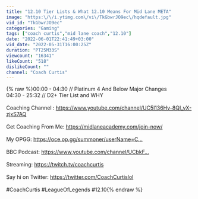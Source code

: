 ```yaml
---
title: "12.10 Tier Lists & What 12.10 Means For Mid Lane META"
image: "https:\/\/i.ytimg.com\/vi\/TkGbwrJO9ec\/hqdefault.jpg"
vid_id: "TkGbwrJO9ec"
categories: "Gaming"
tags: ["coach curtis","mid lane coach","12.10"]
date: "2022-06-01T22:41:49+03:00"
vid_date: "2022-05-31T16:00:25Z"
duration: "PT25M33S"
viewcount: "16341"
likeCount: "518"
dislikeCount: ""
channel: "Coach Curtis"
---
```

{% raw %}00:00 - 04:30 // Platinum 4 And Below Major Changes<br />04:30 - 25:32 // D2+ Tier List and WHY<br /><br />Coaching Channel : <a rel="nofollow" target="blank" href="https://www.youtube.com/channel/UC5l136Hv-8QI_vX-zjxS7AQ">https://www.youtube.com/channel/UC5l136Hv-8QI_vX-zjxS7AQ</a><br /><br />Get Coaching From Me: <a rel="nofollow" target="blank" href="https://midlaneacademy.com/join-now/">https://midlaneacademy.com/join-now/</a><br /><br />My OPGG: <a rel="nofollow" target="blank" href="https://oce.op.gg/summoner/userName=C…">https://oce.op.gg/summoner/userName=C…</a><br /><br />BBC Podcast: <a rel="nofollow" target="blank" href="https://www.youtube.com/channel/UCbkF…">https://www.youtube.com/channel/UCbkF…</a><br /><br />Streaming: <a rel="nofollow" target="blank" href="https://twitch.tv/coachcurtis">https://twitch.tv/coachcurtis</a><br /><br />Say hi on Twitter: <a rel="nofollow" target="blank" href="https://twitter.com/CoachCurtislol">https://twitter.com/CoachCurtislol</a><br /><br />#CoachCurtis #LeagueOfLegends #12.10{% endraw %}
